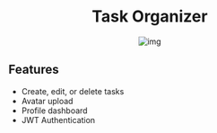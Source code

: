 <div align="center">
    <h1>Task Organizer</h1>
    <img alt="img" src="https://i.imgur.com/g1NSknz.png" />
</div>

## Features

- Create, edit, or delete tasks
- Avatar upload
- Profile dashboard
- JWT Authentication
